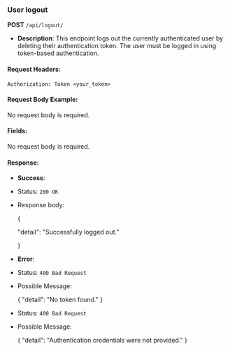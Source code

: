 
### **User logout**

  

**POST**  `/api/logout/`

  

-  **Description**: This endpoint logs out the currently authenticated user by deleting their authentication token. The user must be logged in using token-based authentication.

#### Request Headers:

  

    Authorization: Token <your_token>

  

#### Request Body Example:

  

No request body is required.

  

#### Fields:

No request body is required.

  

#### Response:

  

-  **Success**:

- Status: `200 OK`

  

- Response body:

  

    {
    
    "detail": "Successfully logged out."
    
    }

  

-  **Error**:

- Status: `400 Bad Request`

- Possible Message:

    {
        "detail": "No token found."
    }



- Status: `400 Bad Request`

- Possible Message:

    {
        "detail": "Authentication credentials were not provided."
    }

